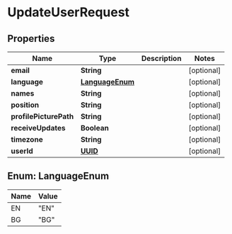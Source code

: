 
# UpdateUserRequest

## Properties
Name | Type | Description | Notes
------------ | ------------- | ------------- | -------------
**email** | **String** |  |  [optional]
**language** | [**LanguageEnum**](#LanguageEnum) |  |  [optional]
**names** | **String** |  |  [optional]
**position** | **String** |  |  [optional]
**profilePicturePath** | **String** |  |  [optional]
**receiveUpdates** | **Boolean** |  |  [optional]
**timezone** | **String** |  |  [optional]
**userId** | [**UUID**](UUID.md) |  |  [optional]


<a name="LanguageEnum"></a>
## Enum: LanguageEnum
Name | Value
---- | -----
EN | &quot;EN&quot;
BG | &quot;BG&quot;




